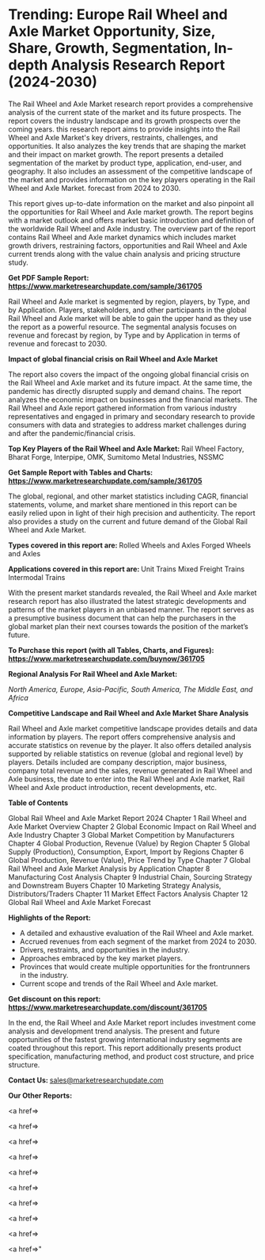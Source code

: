 # Trending: Europe Rail Wheel and Axle Market Opportunity, Size, Share, Growth, Segmentation, In-depth Analysis Research Report (2024-2030)

The Rail Wheel and Axle Market research report provides a comprehensive analysis of the current state of the market and its future prospects. The report covers the industry landscape and its growth prospects over the coming years. this research report aims to provide insights into the Rail Wheel and Axle Market's key drivers, restraints, challenges, and opportunities. It also analyzes the key trends that are shaping the market and their impact on market growth. The report presents a detailed segmentation of the market by product type, application, end-user, and geography. It also includes an assessment of the competitive landscape of the market and provides information on the key players operating in the Rail Wheel and Axle Market. forecast from 2024 to 2030.

This report gives up-to-date information on the market and also pinpoint all the opportunities for Rail Wheel and Axle market growth. The report begins with a market outlook and offers market basic introduction and definition of the worldwide Rail Wheel and Axle industry. The overview part of the report contains Rail Wheel and Axle market dynamics which includes market growth drivers, restraining factors, opportunities and Rail Wheel and Axle current trends along with the value chain analysis and pricing structure study.

<strong><b>Get PDF Sample Report: <a href=https://www.marketresearchupdate.com/sample/361705>https://www.marketresearchupdate.com/sample/361705</a></b></strong>

Rail Wheel and Axle market is segmented by region, players, by Type, and by Application. Players, stakeholders, and other participants in the global Rail Wheel and Axle market will be able to gain the upper hand as they use the report as a powerful resource. The segmental analysis focuses on revenue and forecast by region, by Type and by Application in terms of revenue and forecast to 2030.

<strong><b>Impact of global financial crisis on Rail Wheel and Axle Market</b></strong>

The report also covers the impact of the ongoing global financial crisis on the Rail Wheel and Axle market and its future impact. At the same time, the pandemic has directly disrupted supply and demand chains. The report analyzes the economic impact on businesses and the financial markets. The Rail Wheel and Axle report gathered information from various industry representatives and engaged in primary and secondary research to provide consumers with data and strategies to address market challenges during and after the pandemic/financial crisis.

<strong><b>Top Key Players of the Rail Wheel and Axle Market:
</b></strong>Rail Wheel Factory, Bharat Forge, Interpipe, OMK, Sumitomo Metal Industries, NSSMC<strong><b>
</b></strong>

<strong><b>Get Sample Report with Tables and Charts: <a href=https://www.marketresearchupdate.com/sample/361705>https://www.marketresearchupdate.com/sample/361705</a></b></strong>

The global, regional, and other market statistics including CAGR, financial statements, volume, and market share mentioned in this report can be easily relied upon in light of their high precision and authenticity. The report also provides a study on the current and future demand of the Global Rail Wheel and Axle Market.

<strong><b>Types covered in this report are:
</b></strong>Rolled Wheels and Axles
Forged Wheels and Axles<strong><b>
</b></strong>

<strong><b>Applications covered in this report are:
</b></strong>Unit Trains
Mixed Freight Trains
Intermodal Trains<strong><b>
</b></strong>

With the present market standards revealed, the Rail Wheel and Axle market research report has also illustrated the latest strategic developments and patterns of the market players in an unbiased manner. The report serves as a presumptive business document that can help the purchasers in the global market plan their next courses towards the position of the market’s future.

<strong><b>To Purchase this report (with all Tables, Charts, and Figures): <a href=https://www.marketresearchupdate.com/buynow/361705>https://www.marketresearchupdate.com/buynow/361705</a></b></strong>

<strong><b>Regional Analysis For Rail Wheel and Axle Market:</b></strong>

<em><i>North America, Europe, Asia-Pacific, South America, The Middle East, and Africa</i></em>

<strong><b>Competitive Landscape and Rail Wheel and Axle Market Share Analysis</b></strong>

Rail Wheel and Axle market competitive landscape provides details and data information by players. The report offers comprehensive analysis and accurate statistics on revenue by the player. It also offers detailed analysis supported by reliable statistics on revenue (global and regional level) by players. Details included are company description, major business, company total revenue and the sales, revenue generated in Rail Wheel and Axle business, the date to enter into the Rail Wheel and Axle market, Rail Wheel and Axle product introduction, recent developments, etc.

<strong><b>Table of Contents</b></strong>

Global Rail Wheel and Axle Market Report 2024
Chapter 1 Rail Wheel and Axle Market Overview
Chapter 2 Global Economic Impact on Rail Wheel and Axle Industry
Chapter 3 Global Market Competition by Manufacturers
Chapter 4 Global Production, Revenue (Value) by Region
Chapter 5 Global Supply (Production), Consumption, Export, Import by Regions
Chapter 6 Global Production, Revenue (Value), Price Trend by Type
Chapter 7 Global Rail Wheel and Axle Market Analysis by Application
Chapter 8 Manufacturing Cost Analysis
Chapter 9 Industrial Chain, Sourcing Strategy and Downstream Buyers
Chapter 10 Marketing Strategy Analysis, Distributors/Traders
Chapter 11 Market Effect Factors Analysis
Chapter 12 Global Rail Wheel and Axle Market Forecast

<strong><b>Highlights of the Report:</b></strong>

- A detailed and exhaustive evaluation of the Rail Wheel and Axle market.
- Accrued revenues from each segment of the market from 2024 to 2030.
- Drivers, restraints, and opportunities in the industry.
- Approaches embraced by the key market players.
- Provinces that would create multiple opportunities for the frontrunners in the industry.
- Current scope and trends of the Rail Wheel and Axle market.

<strong><b>Get discount on this report: <a href=https://www.marketresearchupdate.com/discount/361705>https://www.marketresearchupdate.com/discount/361705</a></b></strong>

In the end, the Rail Wheel and Axle Market report includes investment come analysis and development trend analysis. The present and future opportunities of the fastest growing international industry segments are coated throughout this report. This report additionally presents product specification, manufacturing method, and product cost structure, and price structure.

<strong><b>Contact Us:
</b></strong>sales@marketresearchupdate.com

<strong>Our Other Reports:</strong>

<a href=></a>

<a href=></a>

<a href=></a>

<a href=></a>

<a href=></a>

<a href=></a>

<a href=></a>

<a href=></a>

<a href=></a>

<a href=></a>"
